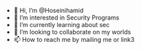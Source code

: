 - 👋 Hi, I’m @Hoseinihamid
- 👀 I’m interested in Security Programs
- 🌱 I’m currently learning about sec
- 💞️ I’m looking to collaborate on my worlds
- 📫 How to reach me by mailing me or link3

<!---
Hoseinihamid/Hoseinihamid is a ✨ special ✨ repository because its `README.md` (this file) appears on your GitHub profile.
You can click the Preview link to take a look at your changes.
--->
